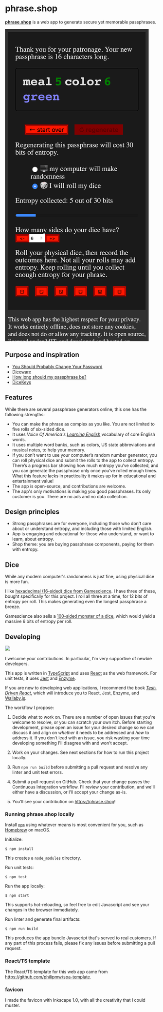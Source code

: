 # phrase.shop #

[**phrase.shop**](https://phrase.shop) is a web app to generate secure yet memorable passphrases.

![](./screenshot-iPhoneX.png)

## Purpose and inspiration

* [You Should Probably Change Your Password](https://www.youtube.com/watch?v=aHaBH4LqGsI)
* [Diceware](https://en.wikipedia.org/wiki/Diceware)
* [How long should my passphrase be?](http://world.std.com/~reinhold/dicewarefaq.html#howlong)
* [DiceKeys](https://dicekeys.com/)

## Features

While there are several passphrase generators online, this one has the following strengths:

* You can make the phrase as complex as you like. You are not limited to five rolls of six-sided dice.
* It uses _Voice Of America's_ [*Learning English*](https://en.wikipedia.org/wiki/Learning_English_(version_of_English))
  vocabulary of core English words.
* It uses multiple word banks, such as colors, US state abbreviations and musical notes, to help your memory.
* If you don’t want to use your computer’s random number generator, you can roll physical
  dice and submit the rolls to the app to collect entropy.
  There’s a progress bar showing how much entropy you’ve collected, and you can generate the
  passphrase only once you’ve rolled enough times.
  What this feature lacks in practicality it makes up for in educational and entertainment value!
* The app is open-source, and contributions are welcome.
* The app's only motivations is making you good passphrases. Its only customer is you.
  There are no ads and no data collection.

## Design principles

* Strong passphrases are for everyone, including those who don't care about or understand entropy, and including those with limited English.
* App is engaging and educational for those who understand, or want to learn, about entropy.
* Shop theme: you are buying passphrase components, paying for them with entropy.

## Dice

While any modern computer's randomness is just fine, using physical dice is more fun.

I like [hexadecimal (16-sided) dice from Gamescience](https://www.gamescience.com/D16--16-Sided-Dice_c_20.html).
I have three of these, bought specifically for this project.
I roll all three at a time, for 12 bits of entropy per roll.
This makes generating even the longest passphrase a breeze.

Gamescience also sells a [100-sided monster of a dice](https://www.gamescience.com/D100--100-Sided-Dice_c_25.html),
which would yield a massive 6 bits of entropy per roll.

## Developing

![](https://github.com/philipmw/phrase.shop/workflows/Continuous%20Integration/badge.svg)

I welcome your contributions.
In particular, I'm very supportive of newbie developers.

This app is written in [TypeScript](https://typescriptlang.org/)
and uses [React](https://reactjs.org/) as the web framework.
For unit tests, it uses [Jest](https://jestjs.io/)
and [Enzyme](https://enzymejs.github.io/enzyme/).

If you are new to developing web applications, I recommend the book
[_Test-Driven React_](https://pragprog.com/titles/tbreact/test-driven-react/),
which will introduce you to React, Jest, Enzyme, and [Wallaby.js](https://wallabyjs.com/).

The workflow I propose:

1. Decide what to work on.
   There are a number of open issues that you're welcome to resolve, or you can scratch your own itch.
   Before starting development, please open an issue for your desired change so we can discuss it and align
   on _whether_ it needs to be addressed and _how_ to address it.
   If you don't lead with an issue, you risk wasting your time developing something I'll disagree with and won't accept.

2. Work on your changes.
   See next sections for how to run this project locally.

3. Run `npm run build` before submitting a pull request and resolve any linter and unit test errors.

4. Submit a pull request on GitHub.
   Check that your change passes the Continuous Integration workflow.
   I'll review your contribution, and we'll either have a discussion, or I'll accept your change as-is.

5. You'll see your contribution on https://phrase.shop!

### Running phrase.shop locally

Install [`npm`](https://www.npmjs.com/) using whatever
means is most convenient for you, such as [Homebrew](https://brew.sh/) on macOS.

Initialize:

    $ npm install
 
This creates a `node_modules` directory.

Run unit tests:

    $ npm test

Run the app locally:

    $ npm start

This supports hot-reloading, so feel free to edit Javascript and see your changes
in the browser immediately.

Run linter and generate final artifacts:

    $ npm run build

This produces the app bundle Javascript that's served to real customers.
If any part of this process fails, please fix any issues before submitting a pull request.

### React/TS template

The React/TS template for this web app came from https://github.com/philipmw/spa-template.

### favicon

I made the favicon with Inkscape 1.0, with all the creativity that I could muster.
